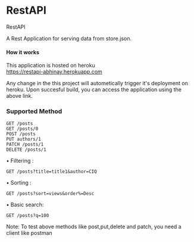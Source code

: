 # RestAPI
RestAPI

A Rest Application for serving data from store.json.

#### How it works
This application is hosted on heroku <br>
https://restapi-abhinay.herokuapp.com

Any change in the this project will autometically trigger it's deployment on heroku.
Upon succesful build, you can access the application using the above link.

### Supported Method

    GET /posts
    GET /posts/0
    POST /posts
    PUT authors/1
    PATCH /posts/1
    DELETE /posts/1
    
• Filtering :

    GET /posts?title=title1&author=CIQ 
    
• Sorting :

    GET /posts?sort=views&order%=Desc
    
• Basic search:

    GET /posts?q=100

Note: To test above methods like post,put,delete and patch, you need a client like postman
